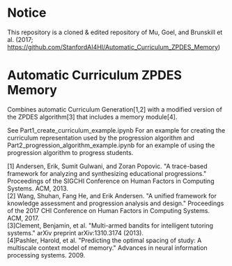 # Notice
This repository is a cloned & edited repository of Mu, Goel, and Brunskill et al. (2017; https://github.com/StanfordAI4HI/Automatic_Curriculum_ZPDES_Memory)

# Automatic Curriculum ZPDES Memory
Combines automatic Curriculum Generation[1,2] with a modified version of the ZPDES algorithm[3] that includes a memory module[4].

See Part1_create_curriculum_example.ipynb For an example for creating the curriculum representation used by the progression algorithm and Part2_progression_algorithm_example.ipynb for an example of using the progression algorithm to progress students.

[1] Andersen, Erik, Sumit Gulwani, and Zoran Popovic. "A trace-based framework for analyzing and synthesizing educational progressions." Proceedings of the SIGCHI Conference on Human Factors in Computing Systems. ACM, 2013.<br/>
[2] Wang, Shuhan, Fang He, and Erik Andersen. "A unified framework for knowledge assessment and progression analysis and design." Proceedings of the 2017 CHI Conference on Human Factors in Computing Systems. ACM, 2017.<br/>
[3]Clement, Benjamin, et al. "Multi-armed bandits for intelligent tutoring systems." arXiv preprint arXiv:1310.3174 (2013).<br/>
[4]Pashler, Harold, et al. "Predicting the optimal spacing of study: A multiscale context model of memory." Advances in neural information processing systems. 2009.
